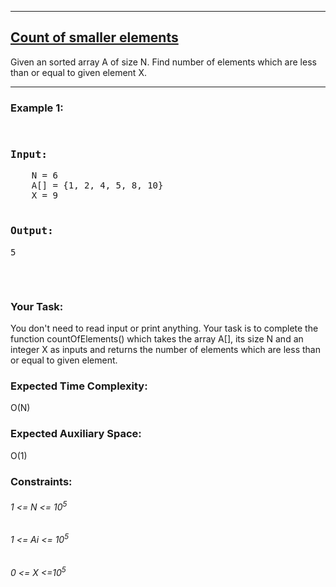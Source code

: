 <hr>
<h2><a href="https://www.geeksforgeeks.org/problems/count-of-smaller-elements5947/1">Count of smaller elements</a></h2>
<p>Given an sorted array A of size N. Find number of elements which are less than or equal to given element X.</p>
<hr>
<h3>Example 1:</h3>
<pre>
  <p><h3>Input:</h3>    N = 6
    A[] = {1, 2, 4, 5, 8, 10}
    X = 9
    <h3>Output:</h3>5
  </p>
</pre>

<h3>Your Task:</h3>
<p>You don't need to read input or print anything. Your task is to complete the function countOfElements() which takes the array A[], its size N and an integer X as inputs and returns the number of elements which are less than or equal to given element.</p>
<h3>Expected Time Complexity:</h3>O(N)
<h3>Expected Auxiliary Space:</h3>O(1)
<h3>Constraints:</h3>
<h6>1 <= N <= 10<sup>5</sup></h6>
<h6>1 <= Ai <= 10<sup>5</sup></h6>
<h6>0 <= X <=10<sup>5</sup></h6>
